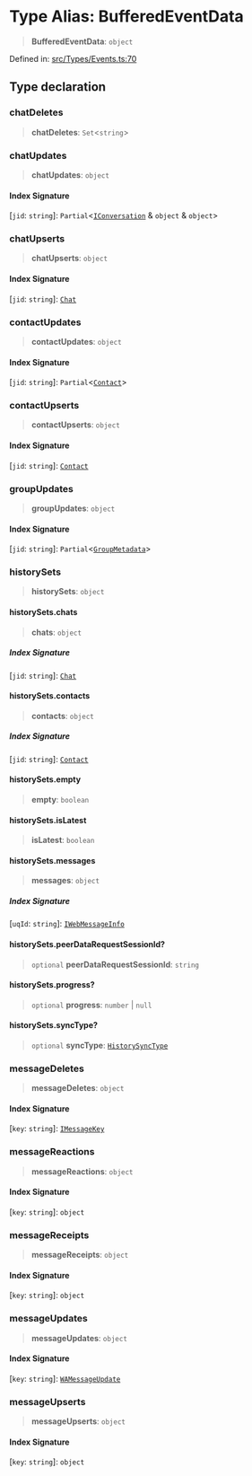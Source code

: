 # Type Alias: BufferedEventData

> **BufferedEventData**: `object`

Defined in: [src/Types/Events.ts:70](https://github.com/Fokusdotid/Baileys/blob/c2e37a764497a58082d1525ba2f083f341e3eefa/src/Types/Events.ts#L70)

## Type declaration

### chatDeletes

> **chatDeletes**: `Set`\<`string`\>

### chatUpdates

> **chatUpdates**: `object`

#### Index Signature

\[`jid`: `string`\]: `Partial`\<[`IConversation`](../namespaces/proto/interfaces/IConversation.md) & `object` & `object`\>

### chatUpserts

> **chatUpserts**: `object`

#### Index Signature

\[`jid`: `string`\]: [`Chat`](Chat.md)

### contactUpdates

> **contactUpdates**: `object`

#### Index Signature

\[`jid`: `string`\]: `Partial`\<[`Contact`](../interfaces/Contact.md)\>

### contactUpserts

> **contactUpserts**: `object`

#### Index Signature

\[`jid`: `string`\]: [`Contact`](../interfaces/Contact.md)

### groupUpdates

> **groupUpdates**: `object`

#### Index Signature

\[`jid`: `string`\]: `Partial`\<[`GroupMetadata`](../interfaces/GroupMetadata.md)\>

### historySets

> **historySets**: `object`

#### historySets.chats

> **chats**: `object`

##### Index Signature

\[`jid`: `string`\]: [`Chat`](Chat.md)

#### historySets.contacts

> **contacts**: `object`

##### Index Signature

\[`jid`: `string`\]: [`Contact`](../interfaces/Contact.md)

#### historySets.empty

> **empty**: `boolean`

#### historySets.isLatest

> **isLatest**: `boolean`

#### historySets.messages

> **messages**: `object`

##### Index Signature

\[`uqId`: `string`\]: [`IWebMessageInfo`](../namespaces/proto/interfaces/IWebMessageInfo.md)

#### historySets.peerDataRequestSessionId?

> `optional` **peerDataRequestSessionId**: `string`

#### historySets.progress?

> `optional` **progress**: `number` \| `null`

#### historySets.syncType?

> `optional` **syncType**: [`HistorySyncType`](../namespaces/proto/namespaces/HistorySync/enumerations/HistorySyncType.md)

### messageDeletes

> **messageDeletes**: `object`

#### Index Signature

\[`key`: `string`\]: [`IMessageKey`](../namespaces/proto/interfaces/IMessageKey.md)

### messageReactions

> **messageReactions**: `object`

#### Index Signature

\[`key`: `string`\]: `object`

### messageReceipts

> **messageReceipts**: `object`

#### Index Signature

\[`key`: `string`\]: `object`

### messageUpdates

> **messageUpdates**: `object`

#### Index Signature

\[`key`: `string`\]: [`WAMessageUpdate`](WAMessageUpdate.md)

### messageUpserts

> **messageUpserts**: `object`

#### Index Signature

\[`key`: `string`\]: `object`
